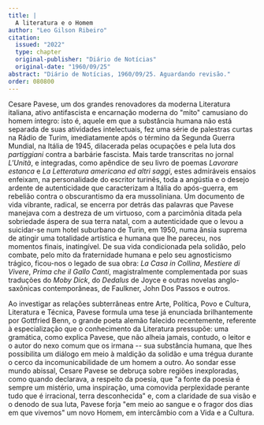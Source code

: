 ```yaml
---
title: |
  A literatura e o Homem
author: "Leo Gilson Ribeiro"
citation:
  issued: "2022"
  type: chapter
  original-publisher: "Diário de Notícias"
  original-date: "1960/09/25"
abstract: "Diário de Notícias, 1960/09/25. Aguardando revisão."
order: 080800
---
```


Cesare Pavese, um dos grandes renovadores da moderna Literatura italiana, ativo antifascista e encarnação moderna do "mito" camusiano do homem íntegro: isto é, aquele em que a substância humana não está separada de suas atividades intelectuais, fez uma série de palestras curtas na Rádio de Turim, imediatamente após o término da Segunda Guerra Mundial, na Itália de 1945, dilacerada pelas ocupações e pela luta dos *partiggiani* contra a barbárie fascista. Mais tarde transcritas no jornal *L'Unità*, e integradas, como apêndice de seu livro de poemas *Lavorare estanca* e *La Letteratura americana ed altri saggi*, estes admiráveis ensaios enfeixam, na personalidade do escritor turinês, toda a angústia e o desejo ardente de autenticidade que caracterizam a Itália do após-guerra, em rebelião contra o obscurantismo da era mussoliniana. Um documento de vida vibrante, radical, se encerra por detrás das palavras que Pavese manejava com a destreza de um virtuoso, com a parcimônia ditada pela sobriedade áspera de sua terra natal, com a autenticidade que o levou a suicidar-se num hotel suburbano de Turin, em 1950, numa ânsia suprema de atingir uma totalidade artística e humana que lhe pareceu, nos momentos finais, inatingível. De sua vida condicionada pela solidão, pelo combate, pelo mito da fraternidade humana e pelo seu agnosticismo trágico, ficou-nos o legado de sua obra: *La Casa in Collina*, *Mestiere di Vivere*, *Prima che il Gallo Canti*, magistralmente complementada por suas traduções do *Moby Dick*, do *Dedalus* de Joyce e outras novelas anglo-saxônicas contemporâneas, de Faulkner, John Dos Passos e outros.

Ao investigar as relações subterrâneas entre Arte, Política, Povo e Cultura, Literatura e Técnica, Pavese formula uma tese já enunciada brilhantemente por Gottfried Benn, o grande poeta alemão falecido recentemente, referente à especialização que o conhecimento da Literatura pressupõe: uma gramática, como explica Pavese, que não alheia jamais, contudo, o leitor e o autor do nexo comum que os irmana -- sua substância humana, que lhes possibilita um diálogo em meio à maldição da solidão e uma trégua durante o cerco da incomunicabilidade de um homem a outro. Ao sondar esse mundo abissal, Cesare Pavese se debruça sobre regiões inexploradas, como quando declarava, a respeito da poesia, que "a fonte da poesia é sempre um mistério, uma inspiração, uma comovida perplexidade perante tudo que é irracional, terra desconhecida" e, com a claridade de sua visão e o denodo de sua luta, Pavese forja "em meio ao sangue e o fragor dos dias em que vivemos" um novo Homem, em intercâmbio com a Vida e a Cultura.


